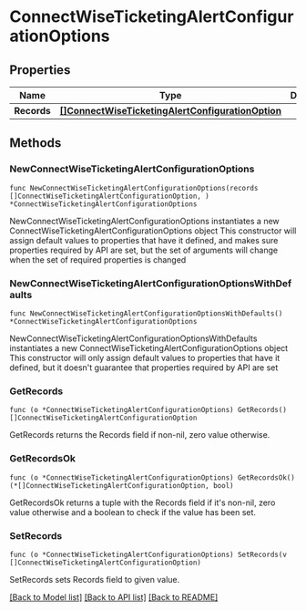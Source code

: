 # ConnectWiseTicketingAlertConfigurationOptions

## Properties

Name | Type | Description | Notes
------------ | ------------- | ------------- | -------------
**Records** | [**[]ConnectWiseTicketingAlertConfigurationOption**](ConnectWiseTicketingAlertConfigurationOption.md) |  | 

## Methods

### NewConnectWiseTicketingAlertConfigurationOptions

`func NewConnectWiseTicketingAlertConfigurationOptions(records []ConnectWiseTicketingAlertConfigurationOption, ) *ConnectWiseTicketingAlertConfigurationOptions`

NewConnectWiseTicketingAlertConfigurationOptions instantiates a new ConnectWiseTicketingAlertConfigurationOptions object
This constructor will assign default values to properties that have it defined,
and makes sure properties required by API are set, but the set of arguments
will change when the set of required properties is changed

### NewConnectWiseTicketingAlertConfigurationOptionsWithDefaults

`func NewConnectWiseTicketingAlertConfigurationOptionsWithDefaults() *ConnectWiseTicketingAlertConfigurationOptions`

NewConnectWiseTicketingAlertConfigurationOptionsWithDefaults instantiates a new ConnectWiseTicketingAlertConfigurationOptions object
This constructor will only assign default values to properties that have it defined,
but it doesn't guarantee that properties required by API are set

### GetRecords

`func (o *ConnectWiseTicketingAlertConfigurationOptions) GetRecords() []ConnectWiseTicketingAlertConfigurationOption`

GetRecords returns the Records field if non-nil, zero value otherwise.

### GetRecordsOk

`func (o *ConnectWiseTicketingAlertConfigurationOptions) GetRecordsOk() (*[]ConnectWiseTicketingAlertConfigurationOption, bool)`

GetRecordsOk returns a tuple with the Records field if it's non-nil, zero value otherwise
and a boolean to check if the value has been set.

### SetRecords

`func (o *ConnectWiseTicketingAlertConfigurationOptions) SetRecords(v []ConnectWiseTicketingAlertConfigurationOption)`

SetRecords sets Records field to given value.



[[Back to Model list]](../README.md#documentation-for-models) [[Back to API list]](../README.md#documentation-for-api-endpoints) [[Back to README]](../README.md)


